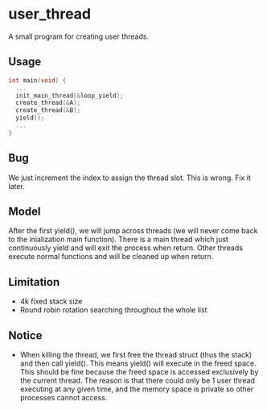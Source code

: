 # user_thread
A small program for creating user threads.

## Usage
```c
int main(void) {
  ...
  init_main_thread(&loop_yield);
  create_thread(&A);
  create_thread(&B);
  yield();
  ...
}
```

## Bug
We just increment the index to assign the thread slot. This is wrong. Fix it later.

## Model
After the first yield(), we will jump across threads (we will never come back to the inialization main function). 
There is a main thread which just continuously yield and will exit the process when return. Other threads execute
normal functions and will be cleaned up when return.

## Limitation
* 4k fixed stack size
* Round robin rotation searching throughout the whole list

## Notice
* When killing the thread, we first free the thread struct (thus the stack) and then call yield(). This means 
yield() will execute in the freed space. This should be fine because the freed space is accessed exclusively by the 
current thread. The reason is that there could only be 1 user thread executing at any given time, and the memory 
space is private so other processes cannot access.
